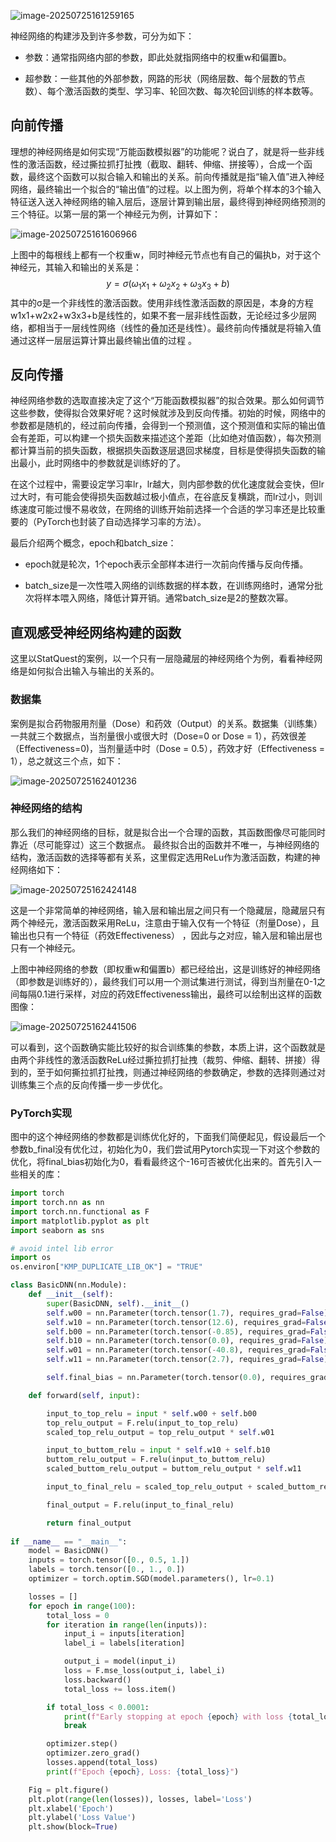 

![image-20250725161259165](C:\Users\Tianl\Documents\PhD\Algorithm\DNN\DNN.assets\image-20250725161259165.png)

神经网络的构建涉及到许多参数，可分为如下：

- 参数：通常指网络内部的参数，即此处就指网络中的权重w和偏置b。

- 超参数：一些其他的外部参数，网路的形状（网络层数、每个层数的节点数）、每个激活函数的类型、学习率、轮回次数、每次轮回训练的样本数等。

## 向前传播

 理想的神经网络是如何实现“万能函数模拟器”的功能呢？说白了，就是将一些非线性的激活函数，经过撕拉抓打扯拽（截取、翻转、伸缩、拼接等），合成一个函数，最终这个函数可以拟合输入和输出的关系。前向传播就是指“输入值”进入神经网络，最终输出一个拟合的“输出值”的过程。以上图为例，将单个样本的3个输入特征送入送入神经网络的输入层后，逐层计算到输出层，最终得到神经网络预测的三个特征。以第一层的第一个神经元为例，计算如下：

![image-20250725161606966](C:\Users\Tianl\Documents\PhD\Algorithm\DNN\DNN.assets\image-20250725161606966.png)

上图中的每根线上都有一个权重w，同时神经元节点也有自己的偏执b，对于这个神经元，其输入和输出的关系是：
$$
y=\sigma(\omega_1x_1+\omega_2x_2+\omega_3x_3+b)
$$
其中的σ是一个非线性的激活函数。使用非线性激活函数的原因是，本身的方程w1x1+w2x2+w3x3+b是线性的，如果不套一层非线性函数，无论经过多少层网络，都相当于一层线性网络（线性的叠加还是线性）。最终前向传播就是将输入值通过这样一层层运算计算出最终输出值的过程 。



## 反向传播

神经网络参数的选取直接决定了这个“万能函数模拟器”的拟合效果。那么如何调节这些参数，使得拟合效果好呢？这时候就涉及到反向传播。初始的时候，网络中的参数都是随机的，经过前向传播，会得到一个预测值，这个预测值和实际的输出值会有差距，可以构建一个损失函数来描述这个差距（比如绝对值函数），每次预测都计算当前的损失函数，根据损失函数逐层退回求梯度，目标是使得损失函数的输出最小，此时网络中的参数就是训练好的了。


在这个过程中，需要设定学习率lr，lr越大，则内部参数的优化速度就会变快，但lr过大时，有可能会使得损失函数越过极小值点，在谷底反复横跳，而lr过小，则训练速度可能过慢不易收敛，在网络的训练开始前选择一个合适的学习率还是比较重要的（PyTorch也封装了自动选择学习率的方法）。

最后介绍两个概念，epoch和batch_size：

- epoch就是轮次，1个epoch表示全部样本进行一次前向传播与反向传播。

- batch_size是一次性喂入网络的训练数据的样本数，在训练网络时，通常分批次将样本喂入网络，降低计算开销。通常batch_size是2的整数次幂。
  



## 直观感受神经网络构建的函数 
   这里以StatQuest的案例，以一个只有一层隐藏层的神经网络个为例，看看神经网络是如何拟合出输入与输出的关系的。

### 数据集
​    案例是拟合药物服用剂量（Dose）和药效（Output）的关系。数据集（训练集）一共就三个数据点，当剂量很小或很大时（Dose=0 or Dose = 1），药效很差（Effectiveness=0)，当剂量适中时（Dose = 0.5），药效才好（Effectiveness = 1），总之就这三个点，如下：

![image-20250725162401236](C:\Users\Tianl\Documents\PhD\Algorithm\DNN\DNN.assets\image-20250725162401236.png)

### 神经网络的结构
​    那么我们的神经网络的目标，就是拟合出一个合理的函数，其函数图像尽可能同时靠近（尽可能穿过）这三个数据点。 最终拟合出的函数并不唯一，与神经网络的结构，激活函数的选择等都有关系，这里假定选用ReLu作为激活函数，构建的神经网络如下：

![image-20250725162424148](C:\Users\Tianl\Documents\PhD\Algorithm\DNN\DNN.assets\image-20250725162424148.png)

这是一个非常简单的神经网络，输入层和输出层之间只有一个隐藏层，隐藏层只有两个神经元，激活函数采用ReLu，注意由于输入仅有一个特征（剂量Dose），且输出也只有一个特征（药效Effectiveness） ，因此与之对应，输入层和输出层也只有一个神经元。

上图中神经网络的参数（即权重w和偏置b）都已经给出，这是训练好的神经网络（即参数是训练好的），最终我们可以用一个测试集进行测试，得到当剂量在0-1之间每隔0.1进行采样，对应的药效Effectiveness输出，最终可以绘制出这样的函数图像：

![image-20250725162441506](C:\Users\Tianl\Documents\PhD\Algorithm\DNN\DNN.assets\image-20250725162441506.png)

 可以看到，这个函数确实能比较好的拟合训练集的参数，本质上讲，这个函数就是由两个非线性的激活函数ReLu经过撕拉抓打扯拽（裁剪、伸缩、翻转、拼接）得到的，至于如何撕拉抓打扯拽，则通过神经网络的参数确定，参数的选择则通过对训练集三个点的反向传播一步一步优化。



### PyTorch实现
​    图中的这个神经网络的参数都是训练优化好的，下面我们简便起见，假设最后一个参数b_final没有优化过，初始化为0，我们尝试用Pytorch实现一下对这个参数的优化，将final_bias初始化为0，看看最终这个-16可否被优化出来的。首先引入一些相关的库：

```python
import torch
import torch.nn as nn
import torch.nn.functional as F
import matplotlib.pyplot as plt
import seaborn as sns

# avoid intel lib error
import os
os.environ["KMP_DUPLICATE_LIB_OK"] = "TRUE"

class BasicDNN(nn.Module):
    def __init__(self):
        super(BasicDNN, self).__init__()
        self.w00 = nn.Parameter(torch.tensor(1.7), requires_grad=False)
        self.w10 = nn.Parameter(torch.tensor(12.6), requires_grad=False)
        self.b00 = nn.Parameter(torch.tensor(-0.85), requires_grad=False)
        self.b10 = nn.Parameter(torch.tensor(0.0), requires_grad=False)
        self.w01 = nn.Parameter(torch.tensor(-40.8), requires_grad=False)
        self.w11 = nn.Parameter(torch.tensor(2.7), requires_grad=False)

        self.final_bias = nn.Parameter(torch.tensor(0.0), requires_grad=True)

    def forward(self, input):

        input_to_top_relu = input * self.w00 + self.b00
        top_relu_output = F.relu(input_to_top_relu)
        scaled_top_relu_output = top_relu_output * self.w01

        input_to_buttom_relu = input * self.w10 + self.b10
        buttom_relu_output = F.relu(input_to_buttom_relu)
        scaled_buttom_relu_output = buttom_relu_output * self.w11

        input_to_final_relu = scaled_top_relu_output + scaled_buttom_relu_output + self.final_bias

        final_output = F.relu(input_to_final_relu)

        return final_output
    
if __name__ == "__main__":
    model = BasicDNN()
    inputs = torch.tensor([0., 0.5, 1.])
    labels = torch.tensor([0., 1., 0.])
    optimizer = torch.optim.SGD(model.parameters(), lr=0.1)

    losses = []
    for epoch in range(100):
        total_loss = 0
        for iteration in range(len(inputs)):
            input_i = inputs[iteration]
            label_i = labels[iteration]

            output_i = model(input_i)
            loss = F.mse_loss(output_i, label_i)
            loss.backward()
            total_loss += loss.item()

        if total_loss < 0.0001:
            print(f"Early stopping at epoch {epoch} with loss {total_loss}")
            break

        optimizer.step()
        optimizer.zero_grad()
        losses.append(total_loss)
        print(f"Epoch {epoch}, Loss: {total_loss}")

    Fig = plt.figure()
    plt.plot(range(len(losses)), losses, label='Loss')
    plt.xlabel('Epoch')
    plt.ylabel('Loss Value')
    plt.show(block=True)
```

